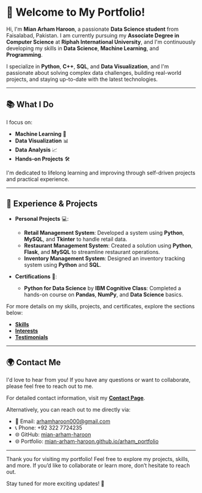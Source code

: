 # 👋 **Welcome to My Portfolio!**

Hi, I'm **Mian Arham Haroon**, a passionate **Data Science student** from Faisalabad, Pakistan. I am currently pursuing my **Associate Degree in Computer Science** at **Riphah International University**, and I'm continuously developing my skills in **Data Science**, **Machine Learning**, and **Programming**.

I specialize in **Python**, **C++**, **SQL**, and **Data Visualization**, and I'm passionate about solving complex data challenges, building real-world projects, and staying up-to-date with the latest technologies.

---

## 📚 **What I Do**

I focus on:

- **Machine Learning** 🤖
- **Data Visualization** 📊
- **Data Analysis** 📈
- **Hands-on Projects** 🛠️

I'm dedicated to lifelong learning and improving through self-driven projects and practical experience.

---

## 💼 **Experience & Projects**

- **Personal Projects** 💻:
  - **Retail Management System**: Developed a system using **Python**, **MySQL**, and **Tkinter** to handle retail data.
  - **Restaurant Management System**: Created a solution using **Python**, **Flask**, and **MySQL** to streamline restaurant operations.
  - **Inventory Management System**: Designed an inventory tracking system using **Python** and **SQL**.

- **Certifications** 📜:
  - **Python for Data Science** by **IBM Cognitive Class**: Completed a hands-on course on **Pandas**, **NumPy**, and **Data Science** basics.

For more details on my skills, projects, and certificates, explore the sections below:

- [**Skills**](skills.md)
- [**Interests**](interests.md)
- [**Testimonials**](testimonials.md)

---

## 🌍 **Contact Me**

I'd love to hear from you! If you have any questions or want to collaborate, please feel free to reach out to me.

For detailed contact information, visit my [**Contact Page**](contact.md). 

Alternatively, you can reach out to me directly via:

- 📧 Email: [arhamharoon000@gmail.com](mailto:arhamharoon000@gmail.com)
- 📞 Phone: +92 322 7724235
- 🌐 GitHub: [mian-arham-haroon](https://github.com/mian-arham-haroon)
- 🌐 Portfolio: [mian-arham-haroon.github.io/arham_portfolio](https://mian-arham-haroon.github.io/arham_portfolio)

---

Thank you for visiting my portfolio! Feel free to explore my projects, skills, and more. If you’d like to collaborate or learn more, don’t hesitate to reach out.

Stay tuned for more exciting updates! 🚀






<!-- # Welcome to the World of Data by **Arham Haroon**


For full list of projects and repositories visit: [My GitHub Profile](https://github.com/arham10101).

## My Social Media links and Contact Information
- [LinkedIn](https://www.linkedin.com/in/arham-haroon-b001bb359/)
- [X/Twitter](https://twitter.com/arham10101)
- [Facebook](https://www.facebook.com/arham10101)
- [Youtube](https://www.youtube.com/channel/UCXXXXXX)
- [Instagram](https://www.instagram.com/mr_arham_haroon/)



## Project layout

    [github](https://github.com/arham10101) - portfolio repository and source code for all projects -->
